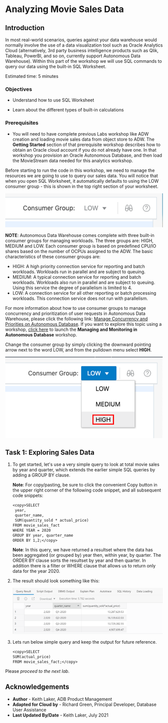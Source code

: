 # Analyzing Movie Sales Data

## Introduction

In most real-world scenarios, queries against your data warehouse would normally involve the use of a data visualization tool such as Oracle Analytics Cloud (alternatively, 3rd party business intelligence products such as Qlik, Tableau, PowerBI, and so on, currently support Autonomous Data Warehouse). Within this part of the workshop we will use SQL commands to query our data using the built-in SQL Worksheet.  


Estimated time: 5 minutes

### Objectives

- Understand how to use SQL Worksheet

- Learn about the different types of built-in calculations



### Prerequisites

- You will need to have complete previous Labs workshop like ADW creation and loading movie sales data from object store to ADW. The **Getting Started** section of that prerequisite workshop describes how to obtain an Oracle cloud account if you do not already have one. In that workshop you provision an Oracle Autonomous Database, and then load the MovieStream data needed for this analytics workshop.

Before starting to run the code in this workshop, we need to manage the resources we are going to use to query our sales data. You will notice that when you open SQL Worksheet, it automatically defaults to using the LOW consumer group - this is shown in the top right section of your worksheet.

![LOW consumer group shown in worksheet](images/3054194710.png)


**NOTE**: Autonomous Data Warehouse comes complete with three built-in consumer groups for managing workloads. The three groups are: HIGH, MEDIUM and LOW. Each consumer group is based on predefined CPU/IO shares based on the number of OCPUs assigned to the ADW. The basic characteristics of these consumer groups are:

* HIGH: A high priority connection service for reporting and batch workloads. Workloads run in parallel and are subject to queuing.
* MEDIUM: A typical connection service for reporting and batch workloads. Workloads also run in parallel and are subject to queuing. Using this service the degree of parallelism is limited to 4.
* LOW: A connection service for all other reporting or batch processing workloads. This connection service does not run with parallelism.

For more information about how to use consumer groups to manage concurrency and prioritization of user requests in Autonomous Data Warehouse, please click the following link: [Manage Concurrency and Priorities on Autonomous Database](https://docs.oracle.com/en/cloud/paas/autonomous-database/adbsa/manage-priorities.html#GUID-19175472-D200-445F-897A-F39801B0E953). If you want to explore this topic using a workshop, [click here](https://apexapps.oracle.com/pls/apex/dbpm/r/livelabs/view-workshop?wid=618) to launch the **Managing and Monitoring in Autonomous Database** workshop.

Change the consumer group by simply clicking the downward pointing arrow next to the word LOW, and from the pulldown menu select **HIGH**.

![Select the HIGH consumer group from the pulldown menu.](images/3054194709.png)    


## Task 1: Exploring Sales Data

1. To get started, let's use a very simple query to look at total movie sales by year and quarter, which extends the earlier simple SQL queries by adding a GROUP BY clause.

    **Note**: For copy/pasting, be sure to click the convenient Copy button in the upper right corner of the following code snippet, and all subsequent code snippets:

    ```
    <copy>SELECT
     year,
     quarter_name,
     SUM(quantity_sold * actual_price)
    FROM movie_sales_fact
    WHERE YEAR = 2020
    GROUP BY year, quarter_name
    ORDER BY 1,2;</copy>
    ```
    **Note**: In this query, we have returned a resultset where the data has been aggregated (or grouped by) year then, within year, by quarter. The ORDER BY clause sorts the resultset by year and then quarter. In addition there is a filter or WHERE clause that allows us to return only data for the year 2020.

2. The result should look something like this:

    ![The result of simple query should look like this.](images/analytics-lab-1-step-1-substep-2.png)

3. Lets run below simple query and keep the output for future reference.

    ```
    <copy>SELECT
    SUM(actual_price)
    FROM movie_sales_fact;</copy>
    ```

Please *proceed to the next lab*.

## **Acknowledgements**

- **Author** - Keith Laker, ADB Product Management
- **Adapted for Cloud by** - Richard Green, Principal Developer, Database User Assistance
- **Last Updated By/Date** - Keith Laker, July 2021
